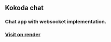 ## Kokoda chat

### Chat app with websocket implementation.

### [Visit on render](https://kokoda.onrender.com/)
